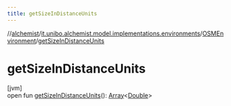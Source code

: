 ```yaml
---
title: getSizeInDistanceUnits
---
```

//[alchemist](../../../index.html)/[it.unibo.alchemist.model.implementations.environments](../index.html)/[OSMEnvironment](index.html)/[getSizeInDistanceUnits](get-size-in-distance-units.html)



# getSizeInDistanceUnits



[jvm]\
open fun [getSizeInDistanceUnits](get-size-in-distance-units.html)(): [Array](https://kotlinlang.org/api/latest/jvm/stdlib/kotlin/-array/index.html)<[Double](https://kotlinlang.org/api/latest/jvm/stdlib/kotlin/-double/index.html)>




